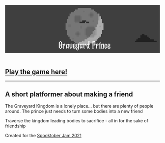 <div style="text-align: center;">
    <img src="https://github.com/JackEvans24/graveyard-prince/blob/master/Docs/banner.gif?raw=true" alt="Graveyard Prince banner" />
</div>

<br />

## [Play the game here!](https://jevansmassive.itch.io/graveyard-prince)

<hr />

## A short platformer about making a friend

The Graveyard Kingdom is a lonely place... but there are plenty of people around. The prince just needs to turn some bodies into a new friend

Traverse the kingdom leading bodies to sacrifice - all in for the sake of friendship

Created for the [Spooktober Jam 2021](https://itch.io/jam/spooktober-jam-2021)